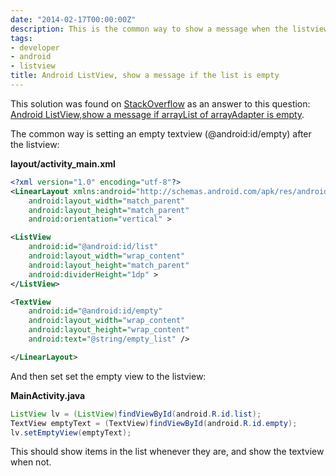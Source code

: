 ```yaml
---
date: "2014-02-17T00:00:00Z"
description: This is the common way to show a message when the listview is empty.
tags:
- developer
- android
- listview
title: Android ListView, show a message if the list is empty
---
```


This solution was found on [StackOverflow](http://stackoverflow.com) as an answer to this question: [Android ListView,show a message if arrayList of arrayAdapter is empty](http://stackoverflow.com/a/20329154).

The common way is setting an empty textview (@android:id/empty) after the listview:

**layout/activity_main.xml**
```xml
<?xml version="1.0" encoding="utf-8"?>
<LinearLayout xmlns:android="http://schemas.android.com/apk/res/android"
    android:layout_width="match_parent"
    android:layout_height="match_parent"
    android:orientation="vertical" >

<ListView
    android:id="@android:id/list"
    android:layout_width="wrap_content"
    android:layout_height="match_parent"
    android:dividerHeight="1dp" >
</ListView>

<TextView
    android:id="@android:id/empty"
    android:layout_width="wrap_content"
    android:layout_height="wrap_content"
    android:text="@string/empty_list" />

</LinearLayout>
```

And then set set the empty view to the listview:

**MainActivity.java**
```java
ListView lv = (ListView)findViewById(android.R.id.list);
TextView emptyText = (TextView)findViewById(android.R.id.empty);
lv.setEmptyView(emptyText);
```

This should show items in the list whenever they are, and show the textview when not.
